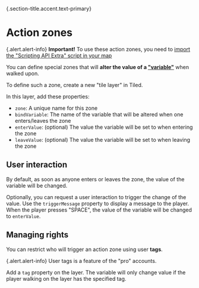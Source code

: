 {.section-title.accent.text-primary}
# Action zones

{.alert.alert-info}
**Important!** To use these action zones, you need to [import the "Scripting API Extra" script in your map](about.md#importing-the-extended-features)

You can define special zones that will **alter the value of a ["variable"](https://workadventu.re/map-building/api-state.md)**
when walked upon.

To define such a zone, create a new "tile layer" in Tiled.

In this layer, add these properties:

- `zone`: A unique name for this zone
- `bindVariable`: The name of the variable that will be altered when one enters/leaves the zone
- `enterValue`: (optional) The value the variable will be set to when entering the zone
- `leaveValue`: (optional) The value the variable will be set to when leaving the zone

## User interaction

By default, as soon as anyone enters or leaves the zone, the value of the variable will be changed.

Optionally, you can request a user interaction to trigger the change of the value. Use the `triggerMessage` property
to display a message to the player. When the player presses "SPACE", the value of the variable will be changed to `enterValue`.

## Managing rights

You can restrict who will trigger an action zone using user **tags**.

{.alert.alert-info}
User tags is a feature of the "pro" accounts.

Add a `tag` property on the layer. The variable will only change value if the player walking on the layer has the specified tag.
